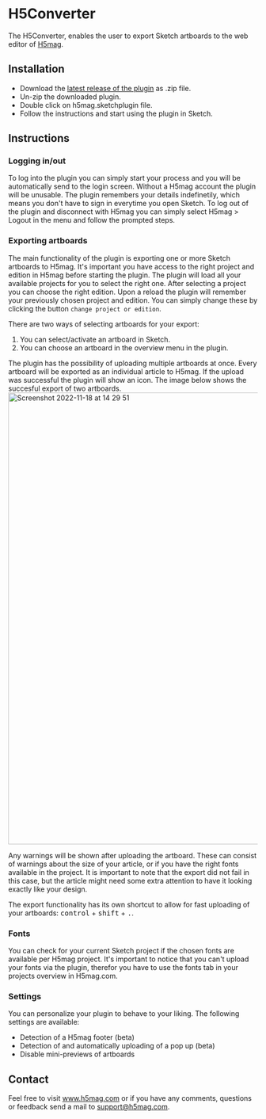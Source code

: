 # H5Converter
The H5Converter, enables the user to export Sketch artboards to the web editor of [H5mag](https://www.h5mag.com/).

## Installation
- Download the [latest release of the plugin](https://github.com/h5mag/sketch-h5converter/releases/download/v1.0/h5converter.zip) as .zip file.
- Un-zip the downloaded plugin.
- Double click on h5mag.sketchplugin file.
- Follow the instructions and start using the plugin in Sketch.

## Instructions

### Logging in/out
To log into the plugin you can simply start your process and you will be automatically send to the login screen. Without a H5mag account the plugin will be unusable. The plugin remembers your details indefinetily, which means you don't have to sign in everytime you open Sketch. To log out of the plugin and disconnect with H5mag you can simply select H5mag > Logout in the menu and follow the prompted steps.

### Exporting artboards
The main functionality of the plugin is exporting one or more Sketch artboards to H5mag. It's important you have access to the right project and edition in H5mag before starting the plugin. The plugin will load all your available projects for you to select the right one. After selecting a project you can choose the right edition. Upon a reload the plugin will remember your previously chosen project and edition. You can simply change these by clicking the button `change project or edition`.

There are two ways of selecting artboards for your export:
1. You can select/activate an artboard in Sketch.
2. You can choose an artboard in the overview menu in the plugin.

The plugin has the possibility of uploading multiple artboards at once. Every artboard will be exported as an individual article to H5mag. If the upload was successful the plugin will show an icon. The image below shows the succesful export of two artboards.
<img width="912" alt="Screenshot 2022-11-18 at 14 29 51" src="https://user-images.githubusercontent.com/117821009/202716254-0117e09b-1ff1-44c8-a368-fb9d9205a4ff.png">

Any warnings will be shown after uploading the artboard. These can consist of warnings about the size of your article, or if you have the right fonts available in the project. It is important to note that the export did not fail in this case, but the article might need some extra attention to have it looking exactly like your design.

The export functionality has its own shortcut to allow for fast uploading of your artboards: <kbd>control</kbd> + <kbd>shift</kbd> + <kbd>.</kbd>.

### Fonts
You can check for your current Sketch project if the chosen fonts are available per H5mag project. It's important to notice that you can't upload your fonts via the plugin, therefor you have to use the fonts tab in your projects overview in H5mag.com.

### Settings
You can personalize your plugin to behave to your liking. The following settings are available:
- Detection of a H5mag footer (beta)
- Detection of and automatically uploading of a pop up (beta)
- Disable mini-previews of artboards

## Contact
Feel free to visit www.h5mag.com or if you have any comments, questions or feedback send a mail to support@h5mag.com.
